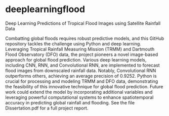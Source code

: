 # deeplearningflood
Deep Learning Predictions of Tropical Flood Images using Satellite Rainfall Data

Combatting global floods requires robust predictive models, and this GitHub repository tackles the challenge using Python and deep learning. Leveraging Tropical Rainfall Measuring Mission (TRMM) and Dartmouth Flood Observatory (DFO) data, the project pioneers a novel image-based approach for global flood prediction. Various deep learning models, including CNN, RNN, and Convolutional RNN, are implemented to forecast flood images from downscaled rainfall data. Notably, Convolutional RNN outperforms others, achieving an average precision of 0.9252. Python is crucial for processing and modeling TRMM and DFO data, demonstrating the feasibility of this innovative technique for global flood prediction. Future work could extend the model by incorporating additional variables and leveraging powerful computational systems to enhance spatiotemporal accuracy in predicting global rainfall and flooding. See the file Dissertation.pdf for a full project report.
